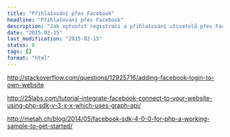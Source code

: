 ```yaml
---
title: "Přihlašování přes Facebook"
headline: "Přihlašování přes Facebook"
description: "Jak vytvořit registraci a přihlašování uživatelů přes Facebook účet."
date: "2015-02-15"
last_modification: "2015-02-15"
status: 0
tags: []
format: "html"
---
```


http://stackoverflow.com/questions/12925716/adding-facebook-login-to-own-website

http://25labs.com/tutorial-integrate-facebook-connect-to-your-website-using-php-sdk-v-3-x-x-which-uses-graph-api/

http://metah.ch/blog/2014/05/facebook-sdk-4-0-0-for-php-a-working-sample-to-get-started/